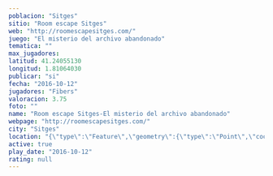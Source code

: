 ```yaml
---
poblacion: "Sitges"
sitio: "Room escape Sitges"
web: "http://roomescapesitges.com/"
juego: "El misterio del archivo abandonado"
tematica: ""
max_jugadores: 
latitud: 41.24055130
longitud: 1.81064030
publicar: "si"
fecha: "2016-10-12"
jugadores: "Fibers"
valoracion: 3.75
foto: ""
name: "Room escape Sitges-El misterio del archivo abandonado"
webpage: "http://roomescapesitges.com/"
city: "Sitges"
location: "{\"type\":\"Feature\",\"geometry\":{\"type\":\"Point\",\"coordinates\":[1.8106403,41.2405513]}}"
active: true
play_date: "2016-10-12"
rating: null
---
```

